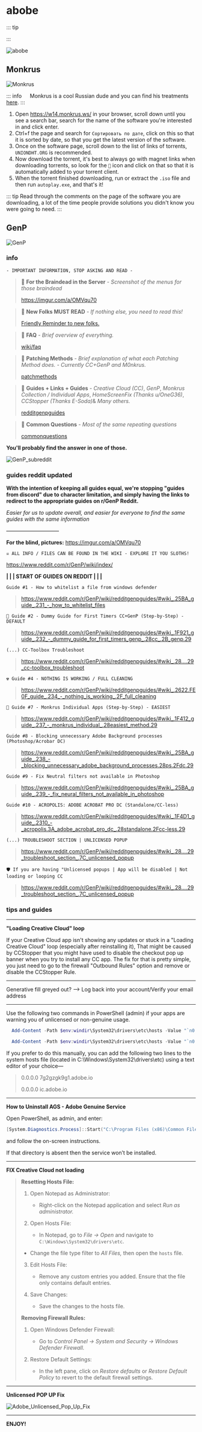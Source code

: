 # abobe

::: tip ‎ 

:::

![abobe](/asset/headers/adobe_21x9.jpg)

## Monkrus

![Monkrus](/asset/headers/Monkrus.jpg)

::: info ‎ 
Monkrus is a cool Russian dude and you can find his treatments [here](https://w14.monkrus.ws/).
:::

1. Open https://w14.monkrus.ws/ in your browser, scroll down until you see a search bar, search for the name of the software you're interested in and click enter.
2. Ctrl+f the page and search for `Сортировать по дате`, click on this so that it is sorted by date, so that you get the latest version of the software.
3. Once on the software page, scroll down to the list of links of torrents, `UNIONDHT.ORG` is recommended.
4. Now download the torrent, it's best to always go with magnet links when downloading torrents, so look for the `🧲` icon and click on that so that it is automatically added to your torrent client.
5. When the torrent finished downloading, run or extract the `.iso` file and then run `autoplay.exe`, and that's it!

::: tip
  Read through the comments on the page of the software you are downloading, a lot of the time people provide solutions you didn't know you were going to need.
:::


## GenP

![GenP](asset/headers/GenP_bannerBackgroundImage.png)

### info

```fix
- IMPORTANT INFORMATION, STOP ASKING AND READ -
```

> 🔗 **For the Braindead in the Server**
> *- Screenshot of the menus for those braindead*
>
> https://imgur.com/a/OMVqu70

> 🔗 **New Folks MUST READ**
> *- If nothing else, you need to read this!*
>
> [Friendly Reminder to new folks.](https://www.reddit.com/r/GenP/comments/qpcnob/friendly_reminder_to_new_folks/)

> 🔗 **FAQ**
> *- Brief overview of everything.*
>
> [wiki/faq](https://www.reddit.com/r/GenP/wiki/faq)

> 🔗 **Patching Methods**
> *- Brief explanation of what each Patching Method does.*
> *- Currently CC+GenP and M0nkrus.*
>
> [patchmethods](https://www.reddit.com/r/GenP/wiki/patchmethods)

> 🔗 **Guides + Links + Guides**
> *- Creative Cloud (CC)*,
> *GenP*,
> *Monkrus Collection / Individual Apps*,
> *HomeScreenFix (Thanks u/OneG36)*,
> *CCStopper (Thanks E-Soda)*&
> *Many others.*
>
> [redditgenpguides](https://www.reddit.com/r/GenP/wiki/redditgenpguides)

> 🔗 **Common Questions**
> *- Most of the same repeating questions*
>
> [commonquestions](https://www.reddit.com/r/GenP/wiki/commonquestions)

**You'll probably find the answer in one of those.**

![GenP_subreddit](asset/images/GenP_subreddit.png)


### guides reddit updated

**With the intention of keeping all guides equal, we're stopping "guides from discord" due to character limitation, and simply having the links to redirect to the appropriate guides on r/GenP Reddit.**

*Easier for us to update overall, and easier for everyone to find the same guides with the same information*

——————————

**For the blind, pictures:**
https://imgur.com/a/OMVqu70

```fix
☠️ ALL INFO / FILES CAN BE FOUND IN THE WIKI - EXPLORE IT YOU SLOTHS!
```
https://www.reddit.com/r/GenP/wiki/index/

**| | | START OF GUIDES ON REDDIT | | |**

```fix
Guide #1 - How to whitelist a file from windows defender
```
> https://www.reddit.com/r/GenP/wiki/redditgenpguides/#wiki_.25BA_guide_.231_-_how_to_whitelist_files

```fix
🤡 Guide #2 - Dummy Guide for First Timers CC+GenP (Step-by-Step) - DEFAULT
```
> https://www.reddit.com/r/GenP/wiki/redditgenpguides/#wiki_.1F921_guide_.232_-_dummy_guide_for_first_timers_genp_.28cc_.2B_genp.29

```fix
(...) CC-Toolbox Troubleshoot
```
> https://www.reddit.com/r/GenP/wiki/redditgenpguides/#wiki_.28....29_cc-toolbox_troubleshoot

```fix
☢️ Guide #4 - NOTHING IS WORKING / FULL CLEANING
```
> https://www.reddit.com/r/GenP/wiki/redditgenpguides/#wiki_.2622.FE0F_guide_.234_-_nothing_is_working_.2F_full_cleaning

```fix
🐒 Guide #7 - Monkrus Individual Apps (Step-by-Step) - EASIEST
```
> https://www.reddit.com/r/GenP/wiki/redditgenpguides/#wiki_.1F412_guide_.237_-_monkrus_individual_.28easiest_method.29

```fix
Guide #8 - Blocking unnecessary Adobe Background processes (Photoshop/Acrobar DC)
```
> https://www.reddit.com/r/GenP/wiki/redditgenpguides/#wiki_.25BA_guide_.238_-_blocking_unnecessary_adobe_background_processes.28ps.2Fdc.29

```fix
Guide #9 - Fix Neutral filters not available in Photoshop
```
> https://www.reddit.com/r/GenP/wiki/redditgenpguides/#wiki_.25BA_guide_.239_-_fix_neural_filters_not_available_in_photoshop

```fix
Guide #10 - ACROPOLIS: ADOBE ACROBAT PRO DC (Standalone/CC-less)
```
> https://www.reddit.com/r/GenP/wiki/redditgenpguides/#wiki_.1F4D1_guide_.2310_-_acropolis.3A_adobe_acrobat_pro_dc_.28standalone.2Fcc-less.29

```fix
(...) TROUBLESHOOT SECTION | UNLICENSED POPUP
```
> https://www.reddit.com/r/GenP/wiki/redditgenpguides/#wiki_.28....29_troubleshoot_section_.7C_unlicensed_popup

```fix
🛡️ If you are having "Unlicensed popups | App will be disabled | Not loading or looping CC
```
> https://www.reddit.com/r/GenP/wiki/redditgenpguides/#wiki_.28....29_troubleshoot_section_.7C_unlicensed_popup


### tips and guides

---

**"Loading Creative Cloud" loop**

If your Creative Cloud app isn't showing any updates or stuck in a "Loading Creative Cloud" loop (especially after reinstalling it), That might be caused by CCStopper that you might have used to disable the checkout pop up banner when you try to install any CC app. The fix for that is pretty simple, you just need to go to the firewall "Outbound Rules" option and remove or disable the CCStopper Rule.

---

Generative fill greyed out? --> Log back into your account/Verify your email address

---

Use the following two commands in PowerShell (admin) if your apps are warning you of unlicensed or non-genuine usage.

```powershell
  Add-Content -Path $env:windir\System32\drivers\etc\hosts -Value "`n0.0.0.0`t7g2gzgk9g1.adobe.io" -Force
```

```powershell
  Add-Content -Path $env:windir\System32\drivers\etc\hosts -Value "`n0.0.0.0`tic.adobe.io" -Force
```

If you prefer to do this manually, you can add the following two lines to the system hosts file (located in C:\Windows\System32\drivers\etc) using a text editor of your choice—

> 0.0.0.0 7g2gzgk9g1.adobe.io
>
> 0.0.0.0 ic.adobe.io

---

**How to Uninstall AGS - Adobe Genuine Service**

Open PowerShell, as admin, and enter:

```powershell
[System.Diagnostics.Process]::Start("C:\Program Files (x86)\Common Files\Adobe\AdobeGCClient\AdobeCleanUpUtility.exe")
```
and follow the on-screen instructions.

If that directory is absent then the service won’t be installed.

---

**FIX Creative Cloud not loading**

> **Resetting Hosts File:**
> 1. Open Notepad as Administrator:
>    - Right-click on the Notepad application and select *Run as administrator.*
> 
> 2. Open Hosts File:
>    - In Notepad, go to *File -> Open* and navigate to `C:\Windows\System32\drivers\etc`.
>   - Change the file type filter to *All Files,* then open the `hosts` file.
> 
> 3. Edit Hosts File:
>    - Remove any custom entries you added. Ensure that the file only contains default entries.
> 
> 4. Save Changes:
>    - Save the changes to the hosts file.
>
> **Removing Firewall Rules:**
> 1. Open Windows Defender Firewall:
>    - Go to *Control Panel -> System and Security -> Windows Defender Firewall.*
> 
> 2. Restore Default Settings:
>    - In the left pane, click on *Restore defaults* or *Restore Default Policy* to revert to the default firewall settings.

---

**Unlicensed POP UP Fix**

![Adobe_Unlicensed_Pop_Up_Fix](asset/images/Adobe_Unlicensed_Pop_Up_Fix.jpg)

---

**ENJOY!**

